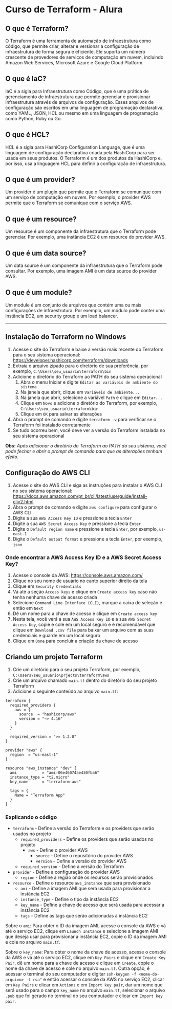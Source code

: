 # Curso de Terraform - Alura

## O que é Terraform?

O Terraform é uma ferramenta de automação de infraestrutura como código, que permite criar, alterar e versionar a configuração de infraestrutura de forma segura e eficiente. Ele suporta um número crescente de provedores de serviços de computação em nuvem, incluindo Amazon Web Services, Microsoft Azure e Google Cloud Platform.

## O que é IaC?

IaC é a sigla para Infraestrutura como Código, que é uma prática de gerenciamento de infraestrutura que permite gerenciar e provisionar infraestrutura através de arquivos de configuração. Esses arquivos de configuração são escritos em uma linguagem de programação declarativa, como YAML, JSON, HCL ou mesmo em uma linguagem de programação como Python, Ruby ou Go.

## O que é HCL?

HCL é a sigla para HashiCorp Configuration Language, que é uma linguagem de configuração declarativa criada pela HashiCorp para ser usada em seus produtos. O Terraform é um dos produtos da HashiCorp e, por isso, usa a linguagem HCL para definir a configuração de infraestrutura.

## O que é um provider?

Um provider é um plugin que permite que o Terraform se comunique com um serviço de computação em nuvem. Por exemplo, o provider AWS permite que o Terraform se comunique com o serviço AWS.

## O que é um resource?

Um resource é um componente da infraestrutura que o Terraform pode gerenciar. Por exemplo, uma instância EC2 é um resource do provider AWS.

## O que é um data source?

Um data source é um componente da infraestrutura que o Terraform pode consultar. Por exemplo, uma imagem AMI é um data source do provider AWS.

## O que é um module?

Um module é um conjunto de arquivos que contém uma ou mais configurações de infraestrutura. Por exemplo, um módulo pode conter uma instância EC2, um security group e um load balancer.

---

## Instalação do Terraform no Windows

1. Acesse o site do Terraform e baixe a versão mais recente do Terraform para o seu sistema operacional: https://developer.hashicorp.com/terraform/downloads
2. Extraia o arquivo zipado para o diretório de sua preferência, por exemplo, `C:\Users\seu_usuario\terraform\bin`
3. Adicione o diretório do Terraform ao PATH do seu sistema operacional
   1. Abra o menu Iniciar e digite `Editar as variáveis de ambiente do sistema`
   2. Na janela que abrir, clique em `Variáveis de ambiente...`
   3. Na janela que abrir, selecione a variável `Path` e clique em `Editar...`
   4. Clique em `Novo` e adicione o diretório do Terraform, por exemplo, `C:\Users\seu_usuario\terraform\bin`
   5. Clique em `OK` para salvar as alterações
4. Abra o prompt de comando e digite `terraform -v` para verificar se o Terraform foi instalado corretamente
5. Se tudo ocorreu bem, você deve ver a versão do Terraform instalada no seu sistema operacional

**Obs:** *Após adicionar o diretório do Terraform ao PATH do seu sistema, você pode fechar e abrir o prompt de comando para que as alterações tenham efeito.*

## Configuração do AWS CLI

1. Acesse o site do AWS CLI e siga as instruções para instalar o AWS CLI no seu sistema operacional: https://docs.aws.amazon.com/pt_br/cli/latest/userguide/install-cliv2.html
2. Abra o prompt de comando e digite `aws configure` para configurar o AWS CLI
3. Digite a sua `AWS Access Key ID` e pressione a tecla `Enter`
4. Digite a sua `AWS Secret Access Key` e pressione a tecla `Enter`
5. Digite o `Default region name` e pressione a tecla `Enter`, por exemplo, `us-east-1`
6. Digite o `Default output format` e pressione a tecla `Enter`, por exemplo, `json`

### Onde encontrar a AWS Access Key ID e a AWS Secret Access Key?

1. Acesse o console da AWS: https://console.aws.amazon.com/
2. Clique no seu nome de usuário no canto superior direito da tela
3. Clique em `Security Credentials`
4. Vá até a seção `Access keys` e clique em `Create access key` caso não tenha nenhuma chave de acesso criada
5. Selecione `Command Line Interface (CLI)`, marque a caixa de seleção e então em `Next`
6. Dê um nome para a chave de acesso e clique em `Create access key`
7. Nesta tela, você verá a sua `AWS Access Key ID` e a sua `AWS Secret Access Key`, copie e cole em um local seguro e é recomendável que clique em `Download .csv file` para baixar um arquivo com as suas credenciais e guarde em um local seguro
8. Clique em `Done` para concluir a criação da chave de acesso

## Criando um projeto Terraform

1. Crie um diretório para o seu projeto Terraform, por exemplo, `C:\Users\seu_usuario\prjects\terraform\aws`
2. Crie um arquivo chamado `main.tf` dentro do diretório do seu projeto Terraform
3. Adicione o seguinte conteúdo ao arquivo `main.tf`:

```hcl
terraform {
  required_providers {
    aws = {
      source  = "hashicorp/aws"
      version = "~> 4.16"
    }
  }

  required_version = ">= 1.2.0"
}

provider "aws" {
  region  = "us-east-1"
}

resource "aws_instance" "dev" {
  ami           = "ami-06e46074ae430fba6"
  instance_type = "t2.micro"
  key_name      = "terraform-aws"

  tags = {
    Name = "Terraform App"
  }
}
```

### Explicando o código

- `terraform` - Define a versão do Terraform e os providers que serão usados no projeto
  - `required_providers` - Define os providers que serão usados no projeto
    - `aws` - Define o provider AWS
      - `source` - Define o repositório do provider AWS
      - `version` - Define a versão do provider AWS
  - `required_version` - Define a versão do Terraform
- `provider` - Define a configuração do provider AWS
  - `region` - Define a região onde os recursos serão provisionados
- `resource` - Define o resource `aws_instance` que será provisionado
  - `ami` - Define a imagem AMI que será usada para provisionar a instância EC2
  - `instance_type` - Define o tipo da instância EC2
  - `key_name` - Define a chave de acesso que será usada para acessar a instância EC2
  - `tags` - Define as tags que serão adicionadas à instância EC2

Sobre o `ami`: Para obter o ID da imagem AMI, acesse o console da AWS e vá até o serviço EC2, clique em `Launch Instance` e selecione a imagem AMI que deseja usar para provisionar a instância EC2, copie o ID da imagem AMI e cole no arquivo `main.tf`.

Sobre o `key_name`: Para obter o nome da chave de acesso, acesse o console da AWS e vá até o serviço EC2, clique em `Key Pairs` e clique em `Create Key Pair`, dê um nome para a chave de acesso e clique em `Create`, copie o nome da chave de acesso e cole no arquivo `main.tf`. Outra opção, é acessar o terminal do seu computador e digitar `ssh-keygen -f <nome-do-arquivo> -t rsa"` e então acessar o console da AWS no serviço EC2, clicar em `Key Pairs` e clicar em `Actions` e em `Import key pair`, dar um nome que será usado para o campo `key_name` no arquivo `main.tf`, selecionar o arquivo `.pub` que foi gerado no terminal do seu computador e clicar em `Import key pair`.
